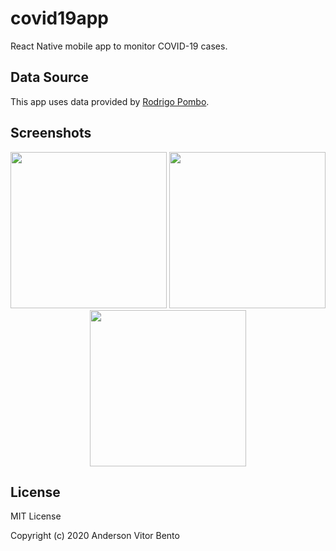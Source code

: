 # covid19app

React Native mobile app to monitor COVID-19 cases.

## Data Source

This app uses data provided by [Rodrigo Pombo](https://github.com/pomber/covid19).

## Screenshots

<p align="center">
<img src="https://raw.githubusercontent.com/bentoavb/covid19app/master/screenshots/img1.jpeg" width="250" />
<img src="https://raw.githubusercontent.com/bentoavb/covid19app/master/screenshots/img2.jpeg" width="250" />
<img src="https://raw.githubusercontent.com/bentoavb/covid19app/master/screenshots/img3.jpeg" width="250" />
</p>

## License

MIT License

Copyright (c) 2020 Anderson Vitor Bento